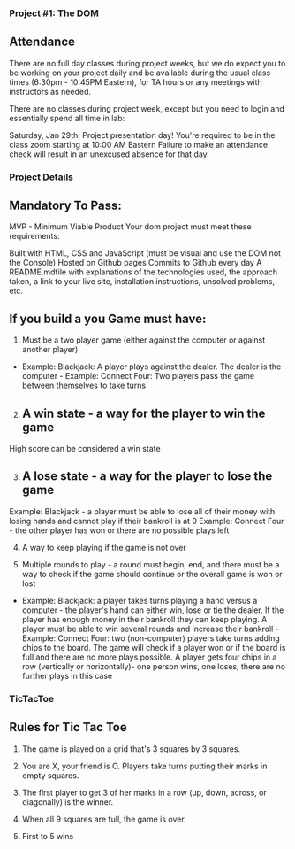 ### Project #1: The DOM

## Attendance
There are no full day classes during project weeks, but we do expect you to be working on your project daily and be available during the usual class times (6:30pm - 10:45PM Eastern), for TA hours or any meetings with instructors as needed.

There are no classes during project week, except but you need to login and essentially spend all time in lab:

Saturday, Jan 29th: Project presentation day! You're required to be in the class zoom starting at 10:00 AM Eastern
Failure to make an attendance check will result in an unexcused absence for that day.

### Project Details
## Mandatory To Pass:
MVP - Minimum Viable Product
Your dom project must meet these requirements:

Built with HTML, CSS and JavaScript (must be visual and use the DOM not the Console)
Hosted on Github pages
Commits to Github every day
A README.mdfile with explanations of the technologies used, the approach taken, a link to your live site, installation instructions, unsolved problems, etc. 

 ## If you build a you Game must have:
1. Must be a two player game (either against the computer or against another player)
- Example: Blackjack: A player plays against the dealer. The dealer is the computer - Example: Connect Four: Two players pass the game between themselves to take turns

2. ## A win state - a way for the player to win the game

High score can be considered a win state

3. ## A lose state - a way for the player to lose the game

Example: Blackjack - a player must be able to lose all of their money with losing hands and cannot play if their bankroll is at 0
Example: Connect Four - the other player has won or there are no possible plays left

4. A way to keep playing if the game is not over

5. Multiple rounds to play - a round must begin, end, and there must be a way to check if the game should continue or the overall game is won or lost
- Example: Blackjack: a player takes turns playing a hand versus a computer - the player's hand can either win, lose or tie the dealer. If the player has enough money in their bankroll they can keep playing. A player must be able to win several rounds and increase their bankroll - Example: Connect Four: two (non-computer) players take turns adding chips to the board. The game will check if a player won or if the board is full and there are no more plays possible. A player gets four chips in a row (vertically or horizontally)- one person wins, one loses, there are no further plays in this case

### TicTacToe

## Rules for Tic Tac Toe 

1. The game is played on a grid that's 3 squares by 3 squares.

2. You are X, your friend is O. Players take turns putting their marks in empty squares.

3. The first player to get 3 of her marks in a row (up, down, across, or diagonally) is the winner.

4. When all 9 squares are full, the game is over.

5. First to 5 wins 
